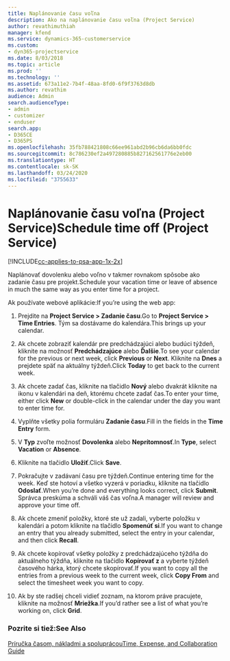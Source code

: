 ```yaml
---
title: Naplánovanie času voľna
description: Ako na naplánovanie času voľna (Project Service)
author: revathimuthiah
manager: kfend
ms.service: dynamics-365-customerservice
ms.custom:
- dyn365-projectservice
ms.date: 8/03/2018
ms.topic: article
ms.prod: ''
ms.technology: ''
ms.assetid: 673a11e2-7b4f-48aa-8fd0-6f9f3763d8db
ms.author: revathim
audience: Admin
search.audienceType:
- admin
- customizer
- enduser
search.app:
- D365CE
- D365PS
ms.openlocfilehash: 35fb788421808c66ee961abd2b96cb6da6bb0fdc
ms.sourcegitcommit: 8c786230ef2a497280885b827162561776e2eb00
ms.translationtype: HT
ms.contentlocale: sk-SK
ms.lasthandoff: 03/24/2020
ms.locfileid: "3755633"
---
```

# <a name="schedule-time-off-project-service"></a><span data-ttu-id="a9c01-103">Naplánovanie času voľna (Project Service)</span><span class="sxs-lookup"><span data-stu-id="a9c01-103">Schedule time off (Project Service)</span></span>

[!INCLUDE[cc-applies-to-psa-app-1x-2x](../includes/cc-applies-to-psa-app-1x-2x.md)]

<span data-ttu-id="a9c01-104">Naplánovať dovolenku alebo voľno v takmer rovnakom spôsobe ako zadanie času pre projekt.</span><span class="sxs-lookup"><span data-stu-id="a9c01-104">Schedule your vacation time or leave of absence in much the same way as you enter time for a project.</span></span>  
  
 <span data-ttu-id="a9c01-105">Ak používate webové aplikácie:</span><span class="sxs-lookup"><span data-stu-id="a9c01-105">If you’re using the web app:</span></span>  
  
1.  <span data-ttu-id="a9c01-106">Prejdite na **Project Service > Zadanie času**.</span><span class="sxs-lookup"><span data-stu-id="a9c01-106">Go to **Project Service > Time Entries**.</span></span> <span data-ttu-id="a9c01-107">Tým sa dostávame do kalendára.</span><span class="sxs-lookup"><span data-stu-id="a9c01-107">This brings up your calendar.</span></span>  
  
2.  <span data-ttu-id="a9c01-108">Ak chcete zobraziť kalendár pre predchádzajúci alebo budúci týždeň, kliknite na možnosť **Predchádzajúce** alebo **Ďalšie**.</span><span class="sxs-lookup"><span data-stu-id="a9c01-108">To see your calendar for the previous or next week, click **Previous** or **Next**.</span></span> <span data-ttu-id="a9c01-109">Kliknite na **Dnes** a prejdete späť na aktuálny týždeň.</span><span class="sxs-lookup"><span data-stu-id="a9c01-109">Click **Today** to get back to the current week.</span></span>  
  
3.  <span data-ttu-id="a9c01-110">Ak chcete zadať čas, kliknite na tlačidlo **Nový** alebo dvakrát kliknite na ikonu v kalendári na deň, ktorému chcete zadať čas.</span><span class="sxs-lookup"><span data-stu-id="a9c01-110">To enter your time, either click **New** or double-click in the calendar under the day you want to enter time for.</span></span>  
  
4.  <span data-ttu-id="a9c01-111">Vyplňte všetky polia formuláru **Zadanie času**.</span><span class="sxs-lookup"><span data-stu-id="a9c01-111">Fill in the fields in the **Time Entry** form.</span></span>  
  
5.  <span data-ttu-id="a9c01-112">V **Typ** zvoľte možnosť **Dovolenka** alebo **Neprítomnosť**.</span><span class="sxs-lookup"><span data-stu-id="a9c01-112">In **Type**, select **Vacation** or **Absence**.</span></span>  
  
6.  <span data-ttu-id="a9c01-113">Kliknite na tlačidlo **Uložiť**.</span><span class="sxs-lookup"><span data-stu-id="a9c01-113">Click **Save**.</span></span>  
  
7.  <span data-ttu-id="a9c01-114">Pokračujte v zadávaní času pre týždeň.</span><span class="sxs-lookup"><span data-stu-id="a9c01-114">Continue entering time for the week.</span></span> <span data-ttu-id="a9c01-115">Keď ste hotoví a všetko vyzerá v poriadku, kliknite na tlačidlo **Odoslať**.</span><span class="sxs-lookup"><span data-stu-id="a9c01-115">When you’re done and everything looks correct, click **Submit**.</span></span> <span data-ttu-id="a9c01-116">Správca preskúma a schváli váš čas voľna.</span><span class="sxs-lookup"><span data-stu-id="a9c01-116">A manager will review and approve your time off.</span></span>  
  
8.  <span data-ttu-id="a9c01-117">Ak chcete zmeniť položky, ktoré ste už zadali, vyberte položku v kalendári a potom kliknite na tlačidlo **Spomenúť si**.</span><span class="sxs-lookup"><span data-stu-id="a9c01-117">If you want to change an entry that you already submitted, select the entry in your calendar, and then click **Recall**.</span></span>  
  
9. <span data-ttu-id="a9c01-118">Ak chcete kopírovať všetky položky z predchádzajúceho týždňa do aktuálneho týždňa, kliknite na tlačidlo **Kopírovať z** a vyberte týždeň časového hárka, ktorý chcete skopírovať.</span><span class="sxs-lookup"><span data-stu-id="a9c01-118">If you want to copy all the entries from a previous week to the current week, click **Copy From** and select the timesheet week you want to copy.</span></span>  
  
10. <span data-ttu-id="a9c01-119">Ak by ste radšej chceli vidieť zoznam, na ktorom práve pracujete, kliknite na možnosť **Mriežka**.</span><span class="sxs-lookup"><span data-stu-id="a9c01-119">If you’d rather see a list of what you’re working on, click **Grid**.</span></span>  
  
### <a name="see-also"></a><span data-ttu-id="a9c01-120">Pozrite si tiež:</span><span class="sxs-lookup"><span data-stu-id="a9c01-120">See Also</span></span>  
 [<span data-ttu-id="a9c01-121">Príručka časom, nákladmi a spoluprácou</span><span class="sxs-lookup"><span data-stu-id="a9c01-121">Time, Expense, and Collaboration Guide</span></span>](../project-service/time-expense-collaboration-guide.md)
